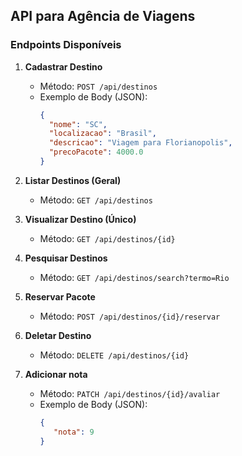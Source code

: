 ## API para Agência de Viagens

### Endpoints Disponíveis
1. **Cadastrar Destino**
   - Método: `POST /api/destinos`
   - Exemplo de Body (JSON):
     ```json
     {
       "nome": "SC",
       "localizacao": "Brasil",
       "descricao": "Viagem para Florianopolis",
       "precoPacote": 4000.0
     }
     ```

2. **Listar Destinos (Geral)**
   - Método: `GET /api/destinos`

3. **Visualizar Destino (Único)**
   - Método: `GET /api/destinos/{id}`

4. **Pesquisar Destinos**
   - Método: `GET /api/destinos/search?termo=Rio`

5. **Reservar Pacote**
   - Método: `POST /api/destinos/{id}/reservar`

6. **Deletar Destino**
   - Método: `DELETE /api/destinos/{id}`

7. **Adicionar nota**
   - Método:  `PATCH /api/destinos/{id}/avaliar`
   - Exemplo de Body (JSON):
      ```json  
      {
         "nota": 9
      }
      ```